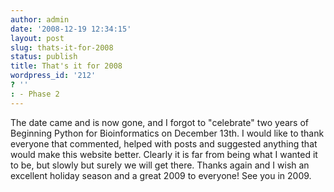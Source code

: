 ```yaml
---
author: admin
date: '2008-12-19 12:34:15'
layout: post
slug: thats-it-for-2008
status: publish
title: That's it for 2008
wordpress_id: '212'
? ''
: - Phase 2
---
```


The date came and is now gone, and I forgot to "celebrate" two years of
Beginning Python for Bioinformatics on December 13th. I would like to
thank everyone that commented, helped with posts and suggested anything
that would make this website better. Clearly it is far from being what I
wanted it to be, but slowly but surely we will get there. Thanks again
and I wish an excellent holiday season and a great 2009 to everyone! See
you in 2009.
